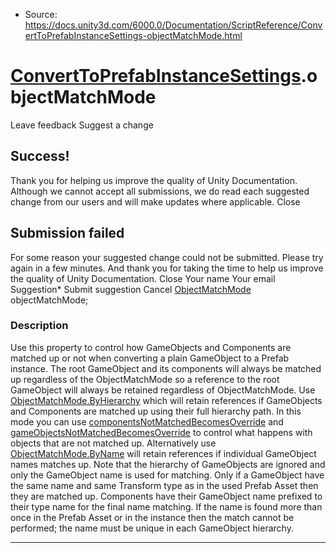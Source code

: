 * Source: https://docs.unity3d.com/6000.0/Documentation/ScriptReference/ConvertToPrefabInstanceSettings-objectMatchMode.html

#  [ConvertToPrefabInstanceSettings](https://docs.unity3d.com/6000.0/Documentation/ScriptReference/ConvertToPrefabInstanceSettings.html).objectMatchMode
Leave feedback
Suggest a change
## Success!
Thank you for helping us improve the quality of Unity Documentation. Although we cannot accept all submissions, we do read each suggested change from our users and will make updates where applicable.
Close
## Submission failed
For some reason your suggested change could not be submitted. Please <a>try again</a> in a few minutes. And thank you for taking the time to help us improve the quality of Unity Documentation.
Close
Your name Your email Suggestion* Submit suggestion
Cancel
[ObjectMatchMode](https://docs.unity3d.com/6000.0/Documentation/ScriptReference/ObjectMatchMode.html) objectMatchMode; 
### Description
Use this property to control how GameObjects and Components are matched up or not when converting a plain GameObject to a Prefab instance.
The root GameObject and its components will always be matched up regardless of the ObjectMatchMode so a reference to the root GameObject will always be retained regardless of ObjectMatchMode. Use [ObjectMatchMode.ByHierarchy](https://docs.unity3d.com/6000.0/Documentation/ScriptReference/ObjectMatchMode.ByHierarchy.html) which will retain references if GameObjects and Components are matched up using their full hierarchy path. In this mode you can use [componentsNotMatchedBecomesOverride](https://docs.unity3d.com/6000.0/Documentation/ScriptReference/ConvertToPrefabInstanceSettings-componentsNotMatchedBecomesOverride.html) and [gameObjectsNotMatchedBecomesOverride](https://docs.unity3d.com/6000.0/Documentation/ScriptReference/ConvertToPrefabInstanceSettings-gameObjectsNotMatchedBecomesOverride.html) to control what happens with objects that are not matched up. Alternatively use [ObjectMatchMode.ByName](https://docs.unity3d.com/6000.0/Documentation/ScriptReference/ObjectMatchMode.ByName.html) will retain references if individual GameObject names matches up. Note that the hierarchy of GameObjects are ignored and only the GameObject name is used for matching. Only if a GameObject have the same name and same Transform type as in the used Prefab Asset then they are matched up. Components have their GameObject name prefixed to their type name for the final name matching. If the name is found more than once in the Prefab Asset or in the instance then the match cannot be performed; the name must be unique in each GameObject hierarchy.
* * *
